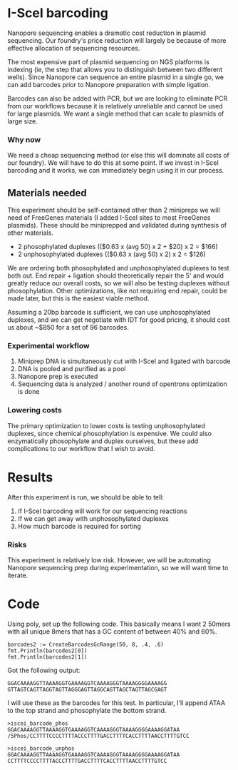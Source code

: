 # I-SceI barcoding
Nanopore sequencing enables a dramatic cost reduction in plasmid sequencing. Our foundry's price reduction will largely be because of more effective allocation of sequencing resources.

The most expensive part of plasmid sequencing on NGS platforms is indexing (ie, the step that allows you to distinguish between two different wells). Since Nanopore can sequence an entire plasmid in a single go, we can add barcodes prior to Nanopore preparation with simple ligation.

Barcodes can also be added with PCR, but we are looking to eliminate PCR from our workflows because it is relatively unreliable and cannot be used for large plasmids. We want a single method that can scale to plasmids of large size. 

### Why now
We need a cheap sequencing method (or else this will dominate all costs of our foundry). We will have to do this at some point. If we invest in I-SceI barcoding and it works, we can immediately begin using it in our process.

## Materials needed
This experiment should be self-contained other than 2 minipreps we will need of FreeGenes materials (I added I-SceI sites to most FreeGenes plasmids). These should be miniprepped and validated during synthesis of other materials.

- 2 phosophylated duplexes (($0.63 x (avg 50) x 2 + $20) x 2 = $166)
- 2 unphosophylated duplexes (($0.63 x (avg 50) x 2) x 2 = $126)

We are ordering both phosophylated and unphosophylated duplexes to test both out. End repair + ligation should theoretically repair the 5' and would greatly reduce our overall costs, so we will also be testing duplexes without phosophylation. Other optimizations, like not requiring end repair, could be made later, but this is the easiest viable method.

Assuming a 20bp barcode is sufficient, we can use unphosophylated duplexes, and we can get negotiate with IDT for good pricing, it should cost us about ~$850 for a set of 96 barcodes.

### Experimental workflow
1. Miniprep DNA is simultaneously cut with I-SceI and ligated with barcode
2. DNA is pooled and purified as a pool
3. Nanopore prep is executed
4. Sequencing data is analyzed / another round of opentrons optimization is done

### Lowering costs
The primary optimization to lower costs is testing unphosophylated duplexes, since chemical phosophylation is expensive. We could also enzymatically phosophylate and duplex ourselves, but these add complications to our workflow that I wish to avoid.

# Results
After this experiment is run, we should be able to tell:
1. If I-SceI barcoding will work for our sequencing reactions
2. If we can get away with unphosophylated duplexes
3. How much barcode is required for sorting

### Risks
This experiment is relatively low risk. However, we will be automating Nanopore sequencing prep during experimentation, so we will want time to iterate.

# Code
Using poly, set up the following code. This basically means I want 2 50mers with all unique 8mers that has a GC content of between 40% and 60%.
```
barcodes2 := CreateBarcodesGcRange(50, 8, .4, .6)
fmt.Println(barcodes2[0])
fmt.Println(barcodes2[1])
```
Got the following output:
```
GGACAAAAGGTTAAAAGGTGAAAAGGTCAAAAGGGTAAAAGGGGAAAAGG
GTTAGTCAGTTAGGTAGTTAGGGAGTTAGGCAGTTAGCTAGTTAGCGAGT
```
I will use these as the barcodes for this test. In particular, I'll append ATAA to the top strand and phosophylate the bottom strand.

```
>iscei_barcode_phos
GGACAAAAGGTTAAAAGGTGAAAAGGTCAAAAGGGTAAAAGGGGAAAAGGATAA
/5Phos/CCTTTTCCCCTTTTACCCTTTTGACCTTTTCACCTTTTAACCTTTTGTCC

>iscei_barcode_unphos
GGACAAAAGGTTAAAAGGTGAAAAGGTCAAAAGGGTAAAAGGGGAAAAGGATAA
CCTTTTCCCCTTTTACCCTTTTGACCTTTTCACCTTTTAACCTTTTGTCC
```
